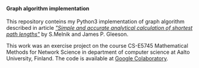 ####  Graph algorithm implementation
This repository conteins my Python3 implementation of graph algorithm described in article [*"Simple and accurate analytical calculation of shortest path lengths"*](https://arxiv.org/pdf/1604.05521.pdf) by S.Melnik and James P. Gleeson.

This work was an exercise project on the course CS-E5745 Mathematical Methods for Network Science in department of computer science at Aalto University, Finland. The code is available at [Google Colaboratory](https://colab.research.google.com/drive/19UoafUIfwxlVPNjfOjpNevPMzZc8QaHa).
